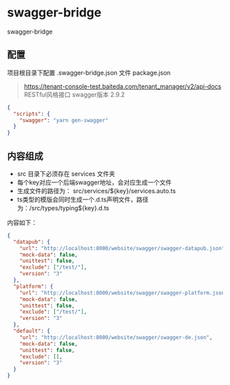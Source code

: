 # swagger-bridge

swagger-bridge

## 配置

项目根目录下配置 .swagger-bridge.json 文件
package.json
> <https://tenant-console-test.baiteda.com/tenant_manager/v2/api-docs>
> RESTful风格接口
> swagger版本 2.9.2

```json
{
  "scripts": {
    "swagger": "yarn gen-swagger"
  }
}
```

## 内容组成

* src 目录下必须存在 services 文件夹
* 每个key对应一个后端swagger地址，会对应生成一个文件
* 生成文件的路径为： src/services/${key}/services.auto.ts
* ts类型的模版会同时生成一个.d.ts声明文件，路径为：/src/types/typing${key}.d.ts

内容如下：

```json
{
  "datapub": {
    "url": "http://localhost:8000/website/swagger/swagger-datapub.json",
    "mock-data": false,
    "unittest": false,
    "exclude": ["/test/"],
    "version": "3"
  },
  "platform": {
    "url": "http://localhost:8000/website/swagger/swagger-platform.json",
    "mock-data": false,
    "unittest": false,
    "exclude": ["/test/"],
    "version": "3"
  },
  "default": {
    "url": "http://localhost:8000/website/swagger/swagger-de.json",
    "mock-data": false,
    "unittest": false,
    "exclude": [],
    "version": "3"
  }
}
```
